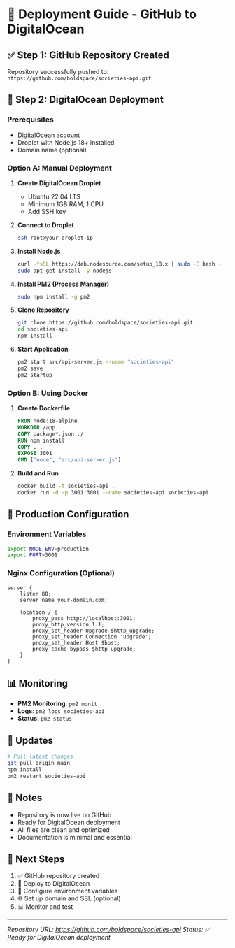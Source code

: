 # 🚀 Deployment Guide - GitHub to DigitalOcean

## ✅ Step 1: GitHub Repository Created

Repository successfully pushed to: `https://github.com/boldspace/societies-api.git`

## 🚀 Step 2: DigitalOcean Deployment

### Prerequisites
- DigitalOcean account
- Droplet with Node.js 18+ installed
- Domain name (optional)

### Option A: Manual Deployment

1. **Create DigitalOcean Droplet**
   - Ubuntu 22.04 LTS
   - Minimum 1GB RAM, 1 CPU
   - Add SSH key

2. **Connect to Droplet**
   ```bash
   ssh root@your-droplet-ip
   ```

3. **Install Node.js**
   ```bash
   curl -fsSL https://deb.nodesource.com/setup_18.x | sudo -E bash -
   sudo apt-get install -y nodejs
   ```

4. **Install PM2 (Process Manager)**
   ```bash
   sudo npm install -g pm2
   ```

5. **Clone Repository**
   ```bash
   git clone https://github.com/boldspace/societies-api.git
   cd societies-api
   npm install
   ```

6. **Start Application**
   ```bash
   pm2 start src/api-server.js --name "societies-api"
   pm2 save
   pm2 startup
   ```

### Option B: Using Docker

1. **Create Dockerfile**
   ```dockerfile
   FROM node:18-alpine
   WORKDIR /app
   COPY package*.json ./
   RUN npm install
   COPY . .
   EXPOSE 3001
   CMD ["node", "src/api-server.js"]
   ```

2. **Build and Run**
   ```bash
   docker build -t societies-api .
   docker run -d -p 3001:3001 --name societies-api societies-api
   ```

## 🔧 Production Configuration

### Environment Variables
```bash
export NODE_ENV=production
export PORT=3001
```

### Nginx Configuration (Optional)
```nginx
server {
    listen 80;
    server_name your-domain.com;
    
    location / {
        proxy_pass http://localhost:3001;
        proxy_http_version 1.1;
        proxy_set_header Upgrade $http_upgrade;
        proxy_set_header Connection 'upgrade';
        proxy_set_header Host $host;
        proxy_cache_bypass $http_upgrade;
    }
}
```

## 📊 Monitoring

- **PM2 Monitoring**: `pm2 monit`
- **Logs**: `pm2 logs societies-api`
- **Status**: `pm2 status`

## 🔄 Updates

```bash
# Pull latest changes
git pull origin main
npm install
pm2 restart societies-api
```

## 📝 Notes

- Repository is now live on GitHub
- Ready for DigitalOcean deployment
- All files are clean and optimized
- Documentation is minimal and essential

## 🎯 Next Steps

1. ✅ GitHub repository created
2. 🔄 Deploy to DigitalOcean
3. 🔧 Configure environment variables
4. 🌐 Set up domain and SSL (optional)
5. 📊 Monitor and test

---
*Repository URL: https://github.com/boldspace/societies-api*
*Status: ✅ Ready for DigitalOcean deployment*
